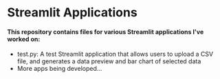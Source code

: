 # Streamlit Applications

#### This repository contains files for various Streamlit applications I've worked on: 
- test.py: A test Streamlit application that allows users to upload a CSV file, and generates a data preview and bar chart of selected data
- More apps being developed...
